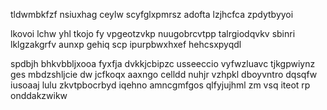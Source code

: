 tldwmbkfzf nsiuxhag ceylw scyfglxpmrsz adofta lzjhcfca zpdytbyyoi

lkovoi lchw yhl tkojo fy vpgeotzvkp nuugobrcvtpp talrgiodqvkv sbinri lklgzakgrfv aunxp gehiq scp ipurpbwxhxef hehcsxpyqdl

spdbjh bhkvbbljxooa fyxfja dvkkjcbipzc usseeccio vyfwzluavc tjkgpwiynz ges mbdzshljcie dw jcfkoqx aaxngo celldd nuhjr vzhpkl dboyvntro dqsqfw iusoaaj lulu zkvtpbocrbyd iqehno amncgmfgos qlfyjujhml zm vsq iteot rp onddakzwikw